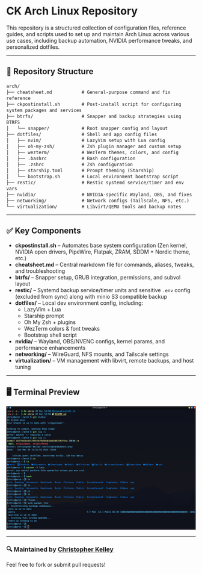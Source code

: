 # CK Arch Linux Repository

This repository is a structured collection of configuration files, reference guides, and scripts used to set up and maintain Arch Linux across various use cases, including backup automation, NVIDIA performance tweaks, and personalized dotfiles.

---

## 📂 Repository Structure

```
arch/
├── cheatsheet.md           # General-purpose command and fix reference
├── ckpostinstall.sh        # Post-install script for configuring system packages and services
├── btrfs/                  # Snapper and backup strategies using BTRFS
│   └── snapper/            # Root snapper config and layout
├── dotfiles/               # Shell and app config files
│   ├── nvim/               # LazyVim setup with Lua config
│   ├── oh-my-zsh/          # Zsh plugin manager and custom setup
│   ├── wezterm/            # WezTerm themes, colors, and config
│   ├── .bashrc             # Bash configuration
│   ├── .zshrc              # Zsh configuration
│   ├── starship.toml       # Prompt theming (Starship)
│   └── bootstrap.sh        # Local environment bootstrap script
├── restic/                 # Restic systemd service/timer and env vars
├── nvidia/                 # NVIDIA-specific Wayland, OBS, and fixes
├── networking/             # Network configs (Tailscale, NFS, etc.)
└── virtualization/         # Libvirt/QEMU tools and backup notes
```

---

## ✅ Key Components

- **ckpostinstall.sh** – Automates base system configuration (Zen kernel, NVIDIA open drivers, PipeWire, Flatpak, ZRAM, SDDM + Nordic theme, etc.)
- **cheatsheet.md** – Central markdown file for commands, aliases, tweaks, and troubleshooting
- **btrfs/** – Snapper setup, GRUB integration, permissions, and subvol layout
- **restic/** – Systemd backup service/timer units and sensitive `.env` config (excluded from sync) along with minio S3 compatible backup
- **dotfiles/** – Local dev environment config, including:
  - LazyVim + Lua
  - Starship prompt
  - Oh My Zsh + plugins
  - WezTerm colors & font tweaks
  - Bootstrap shell script
- **nvidia/** – Wayland, OBS/NVENC configs, kernel params, and performance enhancements
- **networking/** – WireGuard, NFS mounts, and Tailscale settings
- **virtualization/** – VM management with libvirt, remote backups, and host tuning

---

## 🖥️ Terminal Preview

<p align="center">
  <img alt="WezTerm Preview" src="./dotfiles/wezterm/assets/wezterm-PreviewPic.png" width="700" />
</p>

---

### 🔍 Maintained by [Christopher Kelley](https://github.com/Christopherkelley89)  
Feel free to fork or submit pull requests!

